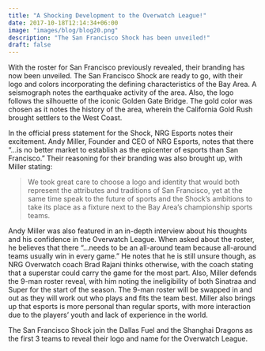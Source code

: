 ```yaml
---
title: "A Shocking Development to the Overwatch League!"
date: 2017-10-18T12:14:34+06:00
image: "images/blog/blog20.png"
description: "The San Francisco Shock has been unveiled!"
draft: false
---
```


With the roster for San Francisco previously revealed, their branding has now been unveiled. The San Francisco Shock are ready to go, with their logo and colors incorporating the defining characteristics of the Bay Area. A seismograph notes the earthquake activity of the area. Also, the logo follows the silhouette of the iconic Golden Gate Bridge. The gold color was chosen as it notes the history of the area, wherein the California Gold Rush brought settlers to the West Coast.

In the official press statement for the Shock, NRG Esports notes their excitement. Andy Miller, Founder and CEO of NRG Esports, notes that there “…is no better market to establish as the epicenter of esports than San Francisco.” Their reasoning for their branding was also brought up, with Miller stating:

>We took great care to choose a logo and identity that would both represent the attributes and traditions of San Francisco, yet at the same time speak to the future of sports and the Shock’s ambitions to take its place as a fixture next to the Bay Area’s championship sports teams.


Andy Miller was also featured in an in-depth interview about his thoughts and his confidence in the Overwatch League. When asked about the roster, he believes that there “…needs to be an all-around team because all-around teams usually win in every game.” He notes that he is still unsure though, as NRG Overwatch coach Brad Rajani thinks otherwise, with the coach stating that a superstar could carry the game for the most part. Also, Miller defends the 9-man roster reveal, with him noting the ineligibility of both Sinatraa and Super for the start of the season. The 9-man roster will be swapped in and out as they will work out who plays and fits the team best. Miller also brings up that esports is more personal than regular sports, with more interaction due to the players’ youth and lack of experience in the world.


The San Francisco Shock join the Dallas Fuel and the Shanghai Dragons as the first 3 teams to reveal their logo and name for the Overwatch League.
